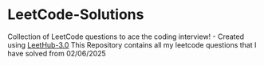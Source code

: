 # LeetCode-Solutions
Collection of LeetCode questions to ace the coding interview! - Created using [LeetHub-3.0](https://github.com/raphaelheinz/LeetHub-3.0)
This Repository contains all my leetcode questions that I have solved from 02/06/2025
